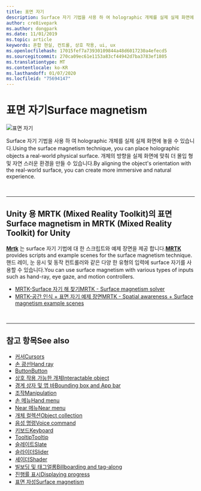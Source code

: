 ```yaml
---
title: 표면 자기
description: Surface 자기 기법을 사용 하 여 holographic 개체를 실제 실제 화면에 놓을 수 있습니다.
author: cre8ivepark
ms.author: dongpark
ms.date: 11/01/2019
ms.topic: article
keywords: 혼합 현실, 컨트롤, 상호 작용, ui, ux
ms.openlocfilehash: 17015fef7a73930109844a48d6017230a4efecd5
ms.sourcegitcommit: 270ca09ec61e1153a83cf44942d7ba3783ef1805
ms.translationtype: MT
ms.contentlocale: ko-KR
ms.lasthandoff: 01/07/2020
ms.locfileid: "75694147"
---
```

# <a name="surface-magnetism"></a><span data-ttu-id="d07fa-104">표면 자기</span><span class="sxs-lookup"><span data-stu-id="d07fa-104">Surface magnetism</span></span>

![표면 자기](images/UX/MRTK_SurfaceMagnetism.gif)

<span data-ttu-id="d07fa-106">Surface 자기 기법을 사용 하 여 holographic 개체를 실제 실제 화면에 놓을 수 있습니다.</span><span class="sxs-lookup"><span data-stu-id="d07fa-106">Using the surface magnetism technique, you can place holographic objects a real-world physical surface.</span></span> <span data-ttu-id="d07fa-107">개체의 방향을 실제 화면에 맞춰 더 몰입 형 및 자연 스러운 환경을 만들 수 있습니다.</span><span class="sxs-lookup"><span data-stu-id="d07fa-107">By aligning the object's orientation with the real-world surface, you can create more immersive and natural experience.</span></span>

<br>

---

## <a name="surface-magnetism-in-mrtk-mixed-reality-toolkit-for-unity"></a><span data-ttu-id="d07fa-108">Unity 용 MRTK (Mixed Reality Toolkit)의 표면</span><span class="sxs-lookup"><span data-stu-id="d07fa-108">Surface magnetism in MRTK (Mixed Reality Toolkit) for Unity</span></span>
<span data-ttu-id="d07fa-109">**[Mrtk](https://github.com/Microsoft/MixedRealityToolkit-Unity)** 는 surface 자기 기법에 대 한 스크립트와 예제 장면을 제공 합니다.</span><span class="sxs-lookup"><span data-stu-id="d07fa-109">**[MRTK](https://github.com/Microsoft/MixedRealityToolkit-Unity)** provides scripts and example scenes for the surface magnetism technique.</span></span> <span data-ttu-id="d07fa-110">핸드 레이, 눈 응시 및 동작 컨트롤러와 같은 다양 한 유형의 입력에 surface 자기를 사용할 수 있습니다.</span><span class="sxs-lookup"><span data-stu-id="d07fa-110">You can use surface magnetism with various types of inputs such as hand-ray, eye gaze, and motion controllers.</span></span>

* [<span data-ttu-id="d07fa-111">MRTK-Surface 자기 해 찾기</span><span class="sxs-lookup"><span data-stu-id="d07fa-111">MRTK - Surface magnetism solver</span></span>](https://microsoft.github.io/MixedRealityToolkit-Unity/Documentation/README_Solver.html#surfacemagnetism)
* [<span data-ttu-id="d07fa-112">MRTK-공간 인식 + 표면 자기 예제 장면</span><span class="sxs-lookup"><span data-stu-id="d07fa-112">MRTK - Spatial awareness + Surface magnetism example scenes</span></span>](https://github.com/microsoft/MixedRealityToolkit-Unity/blob/mrtk_development/Assets/MixedRealityToolkit.Examples/Demos/Solvers/Scenes/SurfaceMagnetismSpatialAwarenessExample.unity)


<br>

---

## <a name="see-also"></a><span data-ttu-id="d07fa-113">참고 항목</span><span class="sxs-lookup"><span data-stu-id="d07fa-113">See also</span></span>

* [<span data-ttu-id="d07fa-114">커서</span><span class="sxs-lookup"><span data-stu-id="d07fa-114">Cursors</span></span>](cursors.md)
* [<span data-ttu-id="d07fa-115">손 광선</span><span class="sxs-lookup"><span data-stu-id="d07fa-115">Hand ray</span></span>](point-and-commit.md)
* [<span data-ttu-id="d07fa-116">Button</span><span class="sxs-lookup"><span data-stu-id="d07fa-116">Button</span></span>](button.md)
* [<span data-ttu-id="d07fa-117">상호 작용 가능한 개체</span><span class="sxs-lookup"><span data-stu-id="d07fa-117">Interactable object</span></span>](interactable-object.md)
* [<span data-ttu-id="d07fa-118">경계 상자 및 앱 바</span><span class="sxs-lookup"><span data-stu-id="d07fa-118">Bounding box and App bar</span></span>](app-bar-and-bounding-box.md)
* [<span data-ttu-id="d07fa-119">조작</span><span class="sxs-lookup"><span data-stu-id="d07fa-119">Manipulation</span></span>](direct-manipulation.md)
* [<span data-ttu-id="d07fa-120">손 메뉴</span><span class="sxs-lookup"><span data-stu-id="d07fa-120">Hand menu</span></span>](hand-menu.md)
* [<span data-ttu-id="d07fa-121">Near 메뉴</span><span class="sxs-lookup"><span data-stu-id="d07fa-121">Near menu</span></span>](near-menu.md)
* [<span data-ttu-id="d07fa-122">개체 컬렉션</span><span class="sxs-lookup"><span data-stu-id="d07fa-122">Object collection</span></span>](object-collection.md)
* [<span data-ttu-id="d07fa-123">음성 명령</span><span class="sxs-lookup"><span data-stu-id="d07fa-123">Voice command</span></span>](voice-input.md)
* [<span data-ttu-id="d07fa-124">키보드</span><span class="sxs-lookup"><span data-stu-id="d07fa-124">Keyboard</span></span>](keyboard.md)
* [<span data-ttu-id="d07fa-125">Tooltip</span><span class="sxs-lookup"><span data-stu-id="d07fa-125">Tooltip</span></span>](tooltip.md)
* [<span data-ttu-id="d07fa-126">슬레이트</span><span class="sxs-lookup"><span data-stu-id="d07fa-126">Slate</span></span>](slate.md)
* [<span data-ttu-id="d07fa-127">슬라이더</span><span class="sxs-lookup"><span data-stu-id="d07fa-127">Slider</span></span>](slider.md)
* [<span data-ttu-id="d07fa-128">셰이더</span><span class="sxs-lookup"><span data-stu-id="d07fa-128">Shader</span></span>](shader.md)
* [<span data-ttu-id="d07fa-129">빌보딩 및 태그얼롱</span><span class="sxs-lookup"><span data-stu-id="d07fa-129">Billboarding and tag-along</span></span>](billboarding-and-tag-along.md)
* [<span data-ttu-id="d07fa-130">진행률 표시</span><span class="sxs-lookup"><span data-stu-id="d07fa-130">Displaying progress</span></span>](progress.md)
* [<span data-ttu-id="d07fa-131">표면 자성</span><span class="sxs-lookup"><span data-stu-id="d07fa-131">Surface magnetism</span></span>](surface-magnetism.md)
